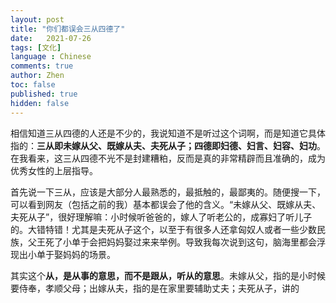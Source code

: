 ```yaml
---
layout: post
title: "你们都误会三从四德了"
date:   2021-07-26
tags: [文化]
language : Chinese
comments: true
author: Zhen
toc: false
published: true
hidden: false
---
```

相信知道三从四德的人还是不少的，我说知道不是听过这个词啊，而是知道它具体指的：**三从即未嫁从父、既嫁从夫、夫死从子；四德即妇德、妇言、妇容、妇功**。在我看来，这三从四德不光不是封建糟粕，反而是真的非常精辟而且准确的，成为优秀女性的上层指导。

首先说一下三从，应该是大部分人最熟悉的，最抵触的，最鄙夷的。随便搜一下，可以看到网友（包括之前的我）基本都误会了他的含义。“未嫁从父、既嫁从夫、夫死从子”，很好理解嘛：小时候听爸爸的，嫁人了听老公的，成寡妇了听儿子的。大错特错！尤其是夫死从子这个，以至于有很多人还拿匈奴人或者一些少数民族，父王死了小单于会把妈妈娶过来来举例。导致我每次说到这句，脑海里都会浮现出小单于娶妈妈的场景。

其实这个**从，是从事的意思，而不是跟从，听从的意思**。未嫁从父，指的是小时候要侍奉，孝顺父母；出嫁从夫，指的是在家里要辅助丈夫；夫死从子，讲的
<!--stackedit_data:
eyJoaXN0b3J5IjpbMzk5NzIyMTg0LDE2MDg1NDM3MjQsNDczNT
MxMjU2XX0=
-->